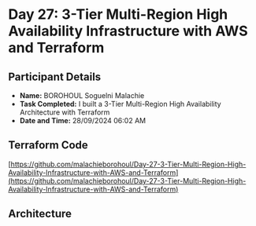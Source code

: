 # Day 27: 3-Tier Multi-Region High Availability Infrastructure with AWS and Terraform

## Participant Details

- **Name:** BOROHOUL Soguelni Malachie
- **Task Completed:** I built  a 3-Tier Multi-Region High Availability Architecture with Terraform
- **Date and Time:** 28/09/2024 06:02 AM 

## Terraform Code 
[https://github.com/malachieborohoul/Day-27-3-Tier-Multi-Region-High-Availability-Infrastructure-with-AWS-and-Terraform](https://github.com/malachieborohoul/Day-27-3-Tier-Multi-Region-High-Availability-Infrastructure-with-AWS-and-Terraform)
## Architecture 


